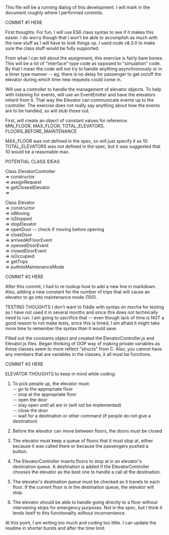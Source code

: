 This file will be a running dialog of this development.   I will mark in the document roughly where I performed commits.

COMMIT #1 HERE

First thoughts:
For fun, I will use ES6 class syntax to see if it makes this easier.  I do worry though that I won't be able to accomplish as much with the new stuff as I will have to look things up.  I used node v8.3.0 to make sure the class stuff would be fully supported.

From what I can tell about the assignment, this exercise is fairly bare bones. This will be a lot of "interface" type code as opposed to "simulation" code.  By that I mean the code will not try to handle anything asynchronously or in a timer type manner -- eg. there is no delay for passenger to get on/off the elevator during which time new requests could come in.

Will use a controller to handle the management of elevator objects.  To help with listening for events, will use an EventEmitter and have the elevators inherit from it.  That way the Elevator can communicate events up to the controller.  The exercise does not really say anything about how the events are to be handled, so will stub those out.

First, will create an object of constant values for reference.  
MIN_FLOOR, MAX_FLOOR, TOTAL_ELEVATORS, FLOORS_BEFORE_MAINTENANCE

MAX_FLOOR was not defined in the spec, so will just specify it as 10.  
TOTAL_ELEVATORS was not defined in the spec, but it was suggested that 10 would be a reasonable max.


POTENTIAL CLASS IDEAS

Class ElevatorController  
=> constructor  
=> assignRequest  
=> getClosestElevator  
=>

Class Elevator  
=> constructor  
=> isMoving  
=> isStopped  
=> stopElevator  
=> openDoor -- check if moving before opening  
=> closeDoor  
=> arrivedAtFloorEvent  
=> openedDoorEvent   
=> closedDoorEvent  
=> isOccupied  
=> getTrips  
=> putIntoMaintenanceMode  

COMMIT #2 HERE

After this commit, I had to re-lookup how to add a new line in markdown. Also, adding a new constant for the number of trips that will cause an elevator to go into maintenance mode (100).

TESTING THOUGHTS
I don't want to fiddle with syntax on mocha for testing as I have not used it in several months and since this does not technically need to run.  I am going to sacrifice that -- even though lack of time is NOT a good reason to not make tests, since this is timed, I am afraid it might take more time to remember the syntax than it would save.

Filled out the constants object and created the ElevatorController.js and Elevator.js files.  Began thinking of OOP way of making private variables as these classes seem to more reflect "structs" from C.  Also, you cannot have any members that are variables in the classes, it all must be functions.

COMMIT #3 HERE

ELEVATOR THOUGHTS to keep in mind while coding:
1) To pick people up, the elevator must:  
-- go to the appropriate floor  
-- stop at the appropriate floor  
-- open the door  
-- stay open until all are in (will not be implemented)  
-- close the door  
-- wait for a destination or other command (if people do not give a destination)  

2) Before the elevator can move between floors, the doors must be closed  

3) The elevator must keep a queue of floors that it must stop at, either because it was called there or because the passengers pushed a button.

4) The ElevatorController inserts floors to stop at in an elevator's destination queue.  A destination is added if the ElevatorController chooses the elevator as the best one to handle a call at the destination.

5) The elevator's destination queue must be checked as it travels to each floor.  If the current floor is in the destination queue, the elevator will stop.

6) The elevator should be able to handle going directly to a floor without intervening stops for emergency purposes.  Not in the spec, but I think it lends itself to this functionality without inconvenience.

At this point, I am writing too much and coding too little.  I can update the readme in shorter bursts and after the time limit.